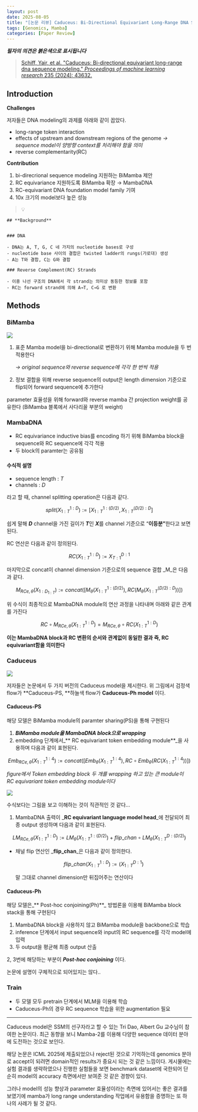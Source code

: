 ```yaml
---
layout: post
date: 2025-08-05
title: "[논문 리뷰] Caduceus: Bi-Directional Equivariant Long-Range DNA Sequence Modeling"
tags: [Genomics, Mamba]
categories: [Paper Review]
---
```


<span class="notion-red">_**필자의 의견은 붉은색으로 표시됩니다**_</span>


> [Schiff, Yair, et al. "Caduceus: Bi-directional equivariant long-range dna sequence modeling." ](https://pmc.ncbi.nlm.nih.gov/articles/PMC12189541/)[_Proceedings of machine learning research_](https://pmc.ncbi.nlm.nih.gov/articles/PMC12189541/)[ 235 (2024): 43632.](https://pmc.ncbi.nlm.nih.gov/articles/PMC12189541/)



## Introduction


**Challenges**


저자들은 DNA modeling의 과제를 아래와 같이 꼽았다.

- long-range token interaction
- effects of upstream and downstream regions of the genome 
_→ sequence model이 양방향 context를 처리해야 함을 의미_
- reverse complementarity(RC)

**Contribution**

1. bi-direcrional sequence modeling 지원하는 BiMamba 제안
1. RC equivariance 지원하도록 BiMamba 확장 → MambaDNA
1. RC-equivariant DNA foundation model family 기여
1. 10x 크기의 model보다 높은 성능

> 💡 


	## **Background**


	### DNA

	- DNA는 A, T, G, C 네 가지의 nucleotide bases로 구성
	- nucleotide base 사이의 결합은 twisted ladder의 rungs(가로대) 생성
	- A는 T와 결합, C는 G와 결합

	### Reverse Complement(RC) Strands

	- 이중 나선 구조의 DNA에서 각 strand는 의미상 동등한 정보를 포함
	- RC는 forward strand에 의해 A→T, C→G 로 변환


## Methods



### BiMamba


![](https://prod-files-secure.s3.us-west-2.amazonaws.com/542b861c-36a8-4051-84e5-8804b6728dba/2c247d59-7815-4980-99f0-8f0d21f445a7/image.png?X-Amz-Algorithm=AWS4-HMAC-SHA256&X-Amz-Content-Sha256=UNSIGNED-PAYLOAD&X-Amz-Credential=ASIAZI2LB4663HX7CHKQ%2F20250826%2Fus-west-2%2Fs3%2Faws4_request&X-Amz-Date=20250826T150111Z&X-Amz-Expires=3600&X-Amz-Security-Token=IQoJb3JpZ2luX2VjEB4aCXVzLXdlc3QtMiJGMEQCIEjHVuqoU53eQe9AW9YOrpm6N71ZAPAp2JyyKJ%2FekDYZAiAZJC5lV%2BxJo3ytWnmAylHvh8VdrfkFVGGS7It%2Fcu2RNCr%2FAwh3EAAaDDYzNzQyMzE4MzgwNSIM7Gr56gSTSMSs6ut%2FKtwD6U%2FAII1QI4vD3yy3IEIRVP22wgv4clLAzOr9xH8GkFur1NOJ5C2NZp2ahNou4mAmlkpv%2BkwM09jDz90aApff60jCWTbcCt02za3%2Fk0%2BmclBLuC8cUfs3XGVqkkiw2SmUZnmIpf%2B2IzV0SdUy4Bf4KXwEia1TSDTZ5qQvoynMaxedzduXrgZj7OUkgxGhDx0W0MkBR3VdOo5APd%2FZFDiFhLrKrkF5zC8fmtwHgDVrKEvs2%2Beh6oIOgI4m41w7VXbgUocMjtO%2FacP36bGwBZIgW5NGMkqPpUDgosiqVRwXqhojWCCRyBp7BaPbVj33%2FbJuQih113MiYa7T6%2BQiT%2B5Jz%2F8wXsuIW8s1plqeswHvCyltoE%2BVi24NfTuL1fRVLD1G4h6kwVQkVP611QDeahlySE3rLKhY2ayilRQk7MqDCL4nKuO%2FHGJqz6bxYB%2FeHumrYAFDRju0DhBhHyOLxc%2FBpB6pS3z2uOgzVHZv05m3%2FrMoghEMf1sxh%2BViv7og60NjTvwedYT6U1BshTo8H%2F5hTB1ZXTfKQKNDog1kTTjcg9sxpgxmx9tP2L8mTBifGZDTLqzXGDpKYwf7oFXXzpy0ruoD4lN0n9kubURIW%2BR%2F402dzTsELnSEa2r6U4IwwPe2xQY6pgEYuhH8PU6lRvg7Bi33Na6V%2B0VVX98BX4tjAp%2FsyCOOQj4GO7BNVOFrpdQiKPUGXq6wOLIH3g7iiV5n4mFDSutrdK4%2FOR5IJBFfIHxhjMl7g%2B2j50X6sVqkPYJlm3ZeQnmWWZ6ZOOJ2o827gvfMy%2B10N%2FWhCtcBBTlQRRPpv1qttvJTShjLjYcOwLa%2FRgElLJfA9e%2B3oIT9c1%2BAseevQ0IVkXT3re1W&X-Amz-Signature=65ec907794a0087762536b00f7f9d52ff3e80ba74bcdab13cad21cf9649b24fa&X-Amz-SignedHeaders=host&x-amz-checksum-mode=ENABLED&x-id=GetObject)

1. 표준 Mamba model을 bi-directional로 변환하기 위해 Mamba module을 두 번 적용한다

	_→ original sequence와 reverse sequence에 각각 한 번씩 적용_

1. 정보 결합을 위해 reverse sequence의 output은 length dimension 기준으로 flip되어 forward sequence에 추가한다

parameter 효율성을 위해 forward와 reverse mamba 간 projection weight를 공유한다 (BiMamba 블록에서 사다리꼴 부분의 weight)



### MambaDNA

- RC equivariance inductive bias를 encoding 하기 위해 BiMamba block을 sequence와 RC sequence에 각각 적용
- 두 block의 paramter는 공유됨


#### 수식적 설명

- sequence length : _T_
- channels : _D_

라고 할 때,  channel splitting operation은 다음과 같다.


$$
split(X^{1:D}_{1:T}):=[X^{1:(D/2)}_{1:T},X^{(D/2):D}_{1:T}]
$$


<span class="notion-red">쉽게 말해 </span><span class="notion-red">_**D**_</span><span class="notion-red"> channel을 가진 길이가 </span><span class="notion-red">_**T**_</span><span class="notion-red">인 </span><span class="notion-red">_**X**_</span><span class="notion-red">를 channel 기준으로 “</span><span class="notion-red">**이등분”**</span><span class="notion-red">한다고 보면 된다.</span>


RC 연산은 다음과 같이 정의된다.


$$
RC(X^{1:D}_{1:T}):=X^{D:1}_{T:1}
$$


마지막으로 concat이 channel dimension 기준으로의 sequence 결합 _M_은 다음과 같다.


$$
M_{RCe,\theta}(X_{1:D_{1:T}}):=concat([M_{\theta}(X^{1:(D/2)}_{1:T}),RC(M_{\theta}(X^{(D/2):D}_{1:T}))])
$$


위 수식이 최종적으로 MambaDNA module의 연산 과정을 나타내며 아래와 같은 관계를 가진다


$$
RC\circ M_{RCe,\theta}(X^{1:D}_{1:T}) = M_{RCe,\theta} \circ RC(X^{1:D}_{1:T})
$$


**이는 MambaDNA block과 RC 변환의 순서와 관계없이 동일한 결과 즉, RC equivariant함을 의미한다**



### Caduceus


![](https://prod-files-secure.s3.us-west-2.amazonaws.com/542b861c-36a8-4051-84e5-8804b6728dba/f94a60d7-8145-473b-aef9-7c68d3ec604a/image.png?X-Amz-Algorithm=AWS4-HMAC-SHA256&X-Amz-Content-Sha256=UNSIGNED-PAYLOAD&X-Amz-Credential=ASIAZI2LB4663HX7CHKQ%2F20250826%2Fus-west-2%2Fs3%2Faws4_request&X-Amz-Date=20250826T150111Z&X-Amz-Expires=3600&X-Amz-Security-Token=IQoJb3JpZ2luX2VjEB4aCXVzLXdlc3QtMiJGMEQCIEjHVuqoU53eQe9AW9YOrpm6N71ZAPAp2JyyKJ%2FekDYZAiAZJC5lV%2BxJo3ytWnmAylHvh8VdrfkFVGGS7It%2Fcu2RNCr%2FAwh3EAAaDDYzNzQyMzE4MzgwNSIM7Gr56gSTSMSs6ut%2FKtwD6U%2FAII1QI4vD3yy3IEIRVP22wgv4clLAzOr9xH8GkFur1NOJ5C2NZp2ahNou4mAmlkpv%2BkwM09jDz90aApff60jCWTbcCt02za3%2Fk0%2BmclBLuC8cUfs3XGVqkkiw2SmUZnmIpf%2B2IzV0SdUy4Bf4KXwEia1TSDTZ5qQvoynMaxedzduXrgZj7OUkgxGhDx0W0MkBR3VdOo5APd%2FZFDiFhLrKrkF5zC8fmtwHgDVrKEvs2%2Beh6oIOgI4m41w7VXbgUocMjtO%2FacP36bGwBZIgW5NGMkqPpUDgosiqVRwXqhojWCCRyBp7BaPbVj33%2FbJuQih113MiYa7T6%2BQiT%2B5Jz%2F8wXsuIW8s1plqeswHvCyltoE%2BVi24NfTuL1fRVLD1G4h6kwVQkVP611QDeahlySE3rLKhY2ayilRQk7MqDCL4nKuO%2FHGJqz6bxYB%2FeHumrYAFDRju0DhBhHyOLxc%2FBpB6pS3z2uOgzVHZv05m3%2FrMoghEMf1sxh%2BViv7og60NjTvwedYT6U1BshTo8H%2F5hTB1ZXTfKQKNDog1kTTjcg9sxpgxmx9tP2L8mTBifGZDTLqzXGDpKYwf7oFXXzpy0ruoD4lN0n9kubURIW%2BR%2F402dzTsELnSEa2r6U4IwwPe2xQY6pgEYuhH8PU6lRvg7Bi33Na6V%2B0VVX98BX4tjAp%2FsyCOOQj4GO7BNVOFrpdQiKPUGXq6wOLIH3g7iiV5n4mFDSutrdK4%2FOR5IJBFfIHxhjMl7g%2B2j50X6sVqkPYJlm3ZeQnmWWZ6ZOOJ2o827gvfMy%2B10N%2FWhCtcBBTlQRRPpv1qttvJTShjLjYcOwLa%2FRgElLJfA9e%2B3oIT9c1%2BAseevQ0IVkXT3re1W&X-Amz-Signature=c0a180eb89942905cdcba81f3a0d110cfb9e2b3093d2517aba787a1a14d7f2dd&X-Amz-SignedHeaders=host&x-amz-checksum-mode=ENABLED&x-id=GetObject)


저자들은 논문에서 두 가지 버전의 Caduceus model을 제시한다. 위 그림에서 검정색 flow가 **Caduceus-PS, **하늘색 flow가 **Caduceus-Ph model** 이다.



#### Caduceus-PS


해당 모델은 BiMamba module의 paramter sharing(PS)을 통해 구현된다

1. _**BiMamba module을 MambaDNA block으로 wrapping**_
1. embedding 단계에서_** RC equivariant token embedding module**_을 사용하며 다음과 같이 표현된다.

$$
Emb_{RCe,\theta}(X^{1:4}_{1:T}):=concat([Emb_{\theta}(X^{1:4}_{1:T}),RC \circ Emb_{\theta}(RC(X^{1:4}_{1:T}))])
$$


_figure에서 Token embedding block 두 개를 wrapping 하고 있는 큰 module이 RC equivariant token embedding module이다_


![](https://prod-files-secure.s3.us-west-2.amazonaws.com/542b861c-36a8-4051-84e5-8804b6728dba/b175e4da-71eb-4e91-8c23-a06dabe673c9/image.png?X-Amz-Algorithm=AWS4-HMAC-SHA256&X-Amz-Content-Sha256=UNSIGNED-PAYLOAD&X-Amz-Credential=ASIAZI2LB4663HX7CHKQ%2F20250826%2Fus-west-2%2Fs3%2Faws4_request&X-Amz-Date=20250826T150111Z&X-Amz-Expires=3600&X-Amz-Security-Token=IQoJb3JpZ2luX2VjEB4aCXVzLXdlc3QtMiJGMEQCIEjHVuqoU53eQe9AW9YOrpm6N71ZAPAp2JyyKJ%2FekDYZAiAZJC5lV%2BxJo3ytWnmAylHvh8VdrfkFVGGS7It%2Fcu2RNCr%2FAwh3EAAaDDYzNzQyMzE4MzgwNSIM7Gr56gSTSMSs6ut%2FKtwD6U%2FAII1QI4vD3yy3IEIRVP22wgv4clLAzOr9xH8GkFur1NOJ5C2NZp2ahNou4mAmlkpv%2BkwM09jDz90aApff60jCWTbcCt02za3%2Fk0%2BmclBLuC8cUfs3XGVqkkiw2SmUZnmIpf%2B2IzV0SdUy4Bf4KXwEia1TSDTZ5qQvoynMaxedzduXrgZj7OUkgxGhDx0W0MkBR3VdOo5APd%2FZFDiFhLrKrkF5zC8fmtwHgDVrKEvs2%2Beh6oIOgI4m41w7VXbgUocMjtO%2FacP36bGwBZIgW5NGMkqPpUDgosiqVRwXqhojWCCRyBp7BaPbVj33%2FbJuQih113MiYa7T6%2BQiT%2B5Jz%2F8wXsuIW8s1plqeswHvCyltoE%2BVi24NfTuL1fRVLD1G4h6kwVQkVP611QDeahlySE3rLKhY2ayilRQk7MqDCL4nKuO%2FHGJqz6bxYB%2FeHumrYAFDRju0DhBhHyOLxc%2FBpB6pS3z2uOgzVHZv05m3%2FrMoghEMf1sxh%2BViv7og60NjTvwedYT6U1BshTo8H%2F5hTB1ZXTfKQKNDog1kTTjcg9sxpgxmx9tP2L8mTBifGZDTLqzXGDpKYwf7oFXXzpy0ruoD4lN0n9kubURIW%2BR%2F402dzTsELnSEa2r6U4IwwPe2xQY6pgEYuhH8PU6lRvg7Bi33Na6V%2B0VVX98BX4tjAp%2FsyCOOQj4GO7BNVOFrpdQiKPUGXq6wOLIH3g7iiV5n4mFDSutrdK4%2FOR5IJBFfIHxhjMl7g%2B2j50X6sVqkPYJlm3ZeQnmWWZ6ZOOJ2o827gvfMy%2B10N%2FWhCtcBBTlQRRPpv1qttvJTShjLjYcOwLa%2FRgElLJfA9e%2B3oIT9c1%2BAseevQ0IVkXT3re1W&X-Amz-Signature=a33e7bbf60ac97e836b24abe4462f93b8082b0562f8512d2a33900211b891e82&X-Amz-SignedHeaders=host&x-amz-checksum-mode=ENABLED&x-id=GetObject)


<span class="notion-red">수식보다는 그림을 보고 이해하는 것이 직관적인 것 같다…</span>

1. MambaDNA 출력이 _**RC equivariant language model head**_에 전달되어 최종 output 생성하며 다음과 같이 표현된다.

$$
LM_{RCe,\theta}(X^{1:D}_{1:T}):= LM_{\theta}(X^{1:(D/2)}_{1:T})+flip\_chan\circ LM_{\theta}(X^{D:(D/2)}_{1:T})
$$

- 채널 flip 연산인 _**flip\_chan**_은 다음과 같이 정의한다.

	$$
	flip\_chan(X^{1:D}_{1:T}):=(X^{D:1}_{1:T})
	$$


	말 그대로 channel dimension만 뒤집어주는 연산이다



#### Caduceus-Ph


해당 모델은_** Post-hoc conjoining(Ph)**_ 방법론을 이용해 BiMamba block stack을 통해 구현된다

1. MambaDNA block을 사용하지 않고 BiMamba module을 backbone으로 학습
1. inference 단계에서 input sequence와 input의 RC sequence를 각각 model에 입력
1. 두 output을 평균해 최종 output 산출

2, 3번에 해당하는 부분이 _**Post-hoc conjoining**_ 이다.


<span class="notion-red">논문에 설명이 구체적으로 되어있지는 않다..</span>



### Train

- 두 모델 모두 pretrain 단계에서 MLM을 이용해 학습
- Caduceus-Ph의 경우 RC sequence 학습을 위한 augmentation 필요

---


<span class="notion-red">Caduceus model은 SSM의 선구자라고 할 수 있는 Tri Dao, Albert Gu 교수님이 참여한 논문이다. 최근 동향을 보니 Mamba-2를 이용해 다양한 sequence 데이터 분야에 도전하는 것으로 보인다.</span>


<span class="notion-red">해당 논문은 ICML 2025에 제출되었으나 reject된 것으로 기억하는데 genomics 분야로 accept이 되려면 domain적인 results가 중요시 되는 것 같은 느낌이다. 게시물에는 실험 결과를 생략하였으나 진행한 실험들을 보면 benchmark dataset에 국한되어 단순히 model의 accuracy 측면에서만 보여준 것 같은 경향이 있다.</span>


<span class="notion-red">그러나 model의 성능 향상과 parameter 효율성이라는 측면에 있어서는 좋은 결과를 보였기에 mamba가 long range understanding 작업에서 유용함을 증명하는 또 하나의 사례가 될 것 같다.</span>

